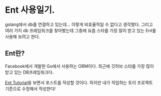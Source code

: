 # Ent 사용일기.

golang에서 db를 연결하고 있는데... 이렇게 비효율적일 수 없다고 생각했다. 그리고 여러 가지 db 프레임워크를 찾아봤는데 그중에 요즘 스타를 가장 많이 받고 있는 Ent를 사용해 보려고 한다.

## Ent란? 

Facebook에서 개발한 Go에서 사용하는 ORM이다. 최근에 깃허브 스타를 가장 많이 받고 있는 DB프레임워크다.

[Ent Tutorial](https://entgo.io/docs/sql-integration/)을 보면서 포스트를 작성할 것이다. 하지만 내가 작업하는 토이 프로젝트 기준으로 수정해서 작성한다!


